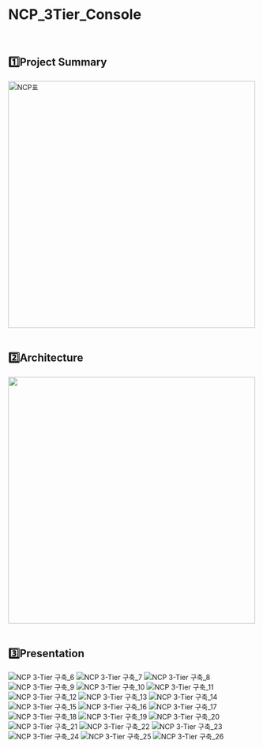 # NCP_3Tier_Console
<br/>

## 1️⃣Project Summary
<img width="500" alt="NCP표" src="https://user-images.githubusercontent.com/102592847/213985749-85b9d1d2-0b9a-41b6-a868-a2d86f46b1c0.png">
<br/><br/>

## 2️⃣Architecture
<img src="https://user-images.githubusercontent.com/102592847/213979748-5245bc93-05aa-48bd-809d-92f9dd3c63f7.png" width="500"/>
<br/><br/>

## 3️⃣Presentation

![NCP 3-Tier 구축_6](https://user-images.githubusercontent.com/102592847/213987017-15208594-19b8-4804-92b9-18485bc4b2e2.png)
![NCP 3-Tier 구축_7](https://user-images.githubusercontent.com/102592847/213987020-1a184c9e-e745-4d6a-bea8-11c356ed498b.png)
![NCP 3-Tier 구축_8](https://user-images.githubusercontent.com/102592847/213987022-7de80dab-596f-494d-937e-87f99366546c.png)
![NCP 3-Tier 구축_9](https://user-images.githubusercontent.com/102592847/213987024-4a524cb4-0b72-4de4-b787-34903e5d76ee.png)
![NCP 3-Tier 구축_10](https://user-images.githubusercontent.com/102592847/213987026-cb202748-08a3-4e09-ade6-160b3dc284ab.png)
![NCP 3-Tier 구축_11](https://user-images.githubusercontent.com/102592847/213987029-049bd304-75bd-4c6a-86d6-d186c22f3fd1.png)
![NCP 3-Tier 구축_12](https://user-images.githubusercontent.com/102592847/213987033-cb4a73de-54ba-4525-a99f-95c7708296f6.png)
![NCP 3-Tier 구축_13](https://user-images.githubusercontent.com/102592847/213987035-7ed130a4-fc08-42c4-8935-2ae049b28411.png)
![NCP 3-Tier 구축_14](https://user-images.githubusercontent.com/102592847/213987037-708d68e8-025d-438f-a343-a63121db0298.png)
![NCP 3-Tier 구축_15](https://user-images.githubusercontent.com/102592847/213987039-23f1ea4d-de28-4205-a560-ca8779a85268.png)
![NCP 3-Tier 구축_16](https://user-images.githubusercontent.com/102592847/213986953-4b433a16-90f2-4ae3-93b4-b302e3e680a5.png)
![NCP 3-Tier 구축_17](https://user-images.githubusercontent.com/102592847/213986966-a4a57adc-b517-4aed-a300-508fdff61c2e.png)
![NCP 3-Tier 구축_18](https://user-images.githubusercontent.com/102592847/213986967-f0c8c895-a4b8-4252-b281-0f5f8b981ec4.png)
![NCP 3-Tier 구축_19](https://user-images.githubusercontent.com/102592847/213986971-f31fd5db-5e9e-47a7-b9b1-499b70a7dfb4.png)
![NCP 3-Tier 구축_20](https://user-images.githubusercontent.com/102592847/213986975-a94bd66b-e85f-4c2c-bfa3-916fb262e05e.png)
![NCP 3-Tier 구축_21](https://user-images.githubusercontent.com/102592847/213986976-6b180f4c-65f9-4d2a-9dd3-24df95396f81.png)
![NCP 3-Tier 구축_22](https://user-images.githubusercontent.com/102592847/213986979-ed9fb454-3e18-480e-bd65-6729d309099b.png)
![NCP 3-Tier 구축_23](https://user-images.githubusercontent.com/102592847/213986982-d4daceb9-c72a-42f2-9e65-31bfcdc5e1b9.png)
![NCP 3-Tier 구축_24](https://user-images.githubusercontent.com/102592847/213986987-9ebd68df-cbfb-4691-b85a-5fb774c8e331.png)
![NCP 3-Tier 구축_25](https://user-images.githubusercontent.com/102592847/213986990-a96bd217-381c-4bc8-ab9e-9f98a5b5fa3a.png)
![NCP 3-Tier 구축_26](https://user-images.githubusercontent.com/102592847/213986992-7416a4c8-86a7-4c78-94ab-7116b98d605d.png)
